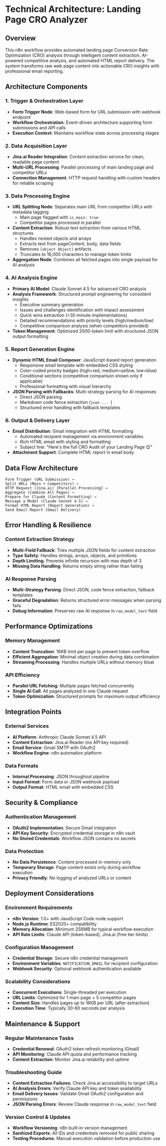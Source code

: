 # Technical Architecture: Landing Page CRO Analyzer

## Overview
This n8n workflow provides automated landing page Conversion Rate Optimization (CRO) analysis through intelligent content extraction, AI-powered competitive analysis, and automated HTML report delivery. The system transforms raw web page content into actionable CRO insights with professional email reporting.

## Architecture Components

### 1. Trigger & Orchestration Layer
- **Form Trigger Node**: Web-based form for URL submission with webhook endpoint
- **Workflow Orchestration**: Event-driven architecture supporting form submissions and API calls
- **Execution Context**: Maintains workflow state across processing stages

### 2. Data Acquisition Layer
- **Jina.ai Reader Integration**: Content extraction service for clean, readable page content
- **Multi-URL Processing**: Parallel processing of main landing page and competitor URLs
- **Connection Management**: HTTP request handling with custom headers for reliable scraping

### 3. Data Processing Engine
- **URL Splitting Node**: Separates main URL from competitor URLs with metadata tagging
  - Main page flagged with `is_main: true`
  - Competitor pages processed in parallel
- **Content Extraction**: Robust text extraction from various HTML structures
  - Handles nested objects and arrays
  - Extracts text from pageContent, body, data fields
  - Removes `[object Object]` artifacts
  - Truncates to 16,000 characters to manage token limits
- **Aggregation Node**: Combines all fetched pages into single payload for AI analysis

### 4. AI Analysis Engine
- **Primary AI Model**: Claude Sonnet 4.5 for advanced CRO analysis
- **Analysis Framework**: Structured prompt engineering for consistent insights
  - Executive summary generation
  - Issues and challenges identification with impact assessment
  - Quick wins extraction (<30 minute implementations)
  - Detailed recommendations with priority levels (high/medium/low)
  - Competitive comparison analysis (when competitors provided)
- **Token Management**: Optimized 2000-token limit with structured JSON output formatting

### 5. Report Generation Engine
- **Dynamic HTML Email Composer**: JavaScript-based report generation
  - Responsive email template with embedded CSS styling
  - Color-coded priority badges (high=red, medium=yellow, low=blue)
  - Conditional sections (competitive comparison shown only if applicable)
  - Professional formatting with visual hierarchy
- **JSON Parsing with Fallbacks**: Multi-strategy parsing for AI responses
  - Direct JSON parsing
  - Markdown code fence extraction (```json ... ```)
  - Structured error handling with fallback templates

### 6. Output & Delivery Layer
- **Email Distribution**: Gmail integration with HTML formatting
  - Automated recipient management via environment variables
  - Rich HTML email with styling and formatting
  - Subject line: "Here's the full CRO Audit of your Landing Page 😊"
- **Attachment Support**: Complete HTML report in email body

## Data Flow Architecture

```
Form Trigger (URL Submission) →
Split URLs (Main + Competitors) →
HTTP Request (Jina.ai) [Parallel Processing] →
Aggregate (Combine All Pages) →
Prepare for Claude (Content Formatting) →
Message a Model (Claude Sonnet 4.5) →
Format HTML Report (Report Generation) →
Send Email Report (Gmail Delivery)
```

## Error Handling & Resilience

### Content Extraction Strategy
- **Multi-Field Fallback**: Tries multiple JSON fields for content extraction
- **Type Safety**: Handles strings, arrays, objects, and primitives
- **Depth Limiting**: Prevents infinite recursion with max depth of 3
- **Missing Data Handling**: Returns empty string rather than failing

### AI Response Parsing
- **Multi-Strategy Parsing**: Direct JSON, code fence extraction, fallback templates
- **Graceful Degradation**: Returns structured error messages when parsing fails
- **Debug Information**: Preserves raw AI response in `raw_model_text` field

## Performance Optimizations

### Memory Management
- **Content Truncation**: 16KB limit per page to prevent token overflow
- **Efficient Aggregation**: Minimal object creation during data combination
- **Streaming Processing**: Handles multiple URLs without memory bloat

### API Efficiency
- **Parallel URL Fetching**: Multiple pages fetched concurrently
- **Single AI Call**: All pages analyzed in one Claude request
- **Token Optimization**: Structured prompts for maximum output efficiency

## Integration Points

### External Services
- **AI Platform**: Anthropic Claude Sonnet 4.5 API
- **Content Extraction**: Jina.ai Reader (no API key required)
- **Email Service**: Gmail SMTP with OAuth2
- **Workflow Engine**: n8n automation platform

### Data Formats
- **Internal Processing**: JSON throughout pipeline
- **Input Format**: Form data or JSON webhook payload
- **Output Format**: HTML email with embedded CSS

## Security & Compliance

### Authentication Management
- **OAuth2 Implementation**: Secure Gmail integration
- **API Key Security**: Encrypted credential storage in n8n vault
- **No Stored Credentials**: Workflow JSON contains no secrets

### Data Protection
- **No Data Persistence**: Content processed in-memory only
- **Temporary Storage**: Page content exists only during workflow execution
- **Privacy Friendly**: No logging of analyzed URLs or content

## Deployment Considerations

### Environment Requirements
- **n8n Version**: 1.0+ with JavaScript Code node support
- **Node.js Runtime**: ES2020+ compatibility
- **Memory Allocation**: Minimum 256MB for typical workflow execution
- **API Rate Limits**: Claude API (token-based), Jina.ai (free tier limits)

### Configuration Management
- **Credential Storage**: Secure n8n credential management
- **Environment Variables**: `NOTIFICATION_EMAIL` for recipient configuration
- **Webhook Security**: Optional webhook authentication available

### Scalability Considerations
- **Concurrent Executions**: Single-threaded per execution
- **URL Limits**: Optimized for 1 main page + 5 competitor pages
- **Content Size**: Handles pages up to 16KB per URL (after extraction)
- **Execution Time**: Typically 30-60 seconds per analysis

## Maintenance & Support

### Regular Maintenance Tasks
- **Credential Renewal**: OAuth2 token refresh monitoring (Gmail)
- **API Monitoring**: Claude API quota and performance tracking
- **Content Extraction**: Monitor Jina.ai reliability and uptime

### Troubleshooting Guide
- **Content Extraction Failures**: Check Jina.ai accessibility to target URLs
- **AI Analysis Errors**: Verify Claude API key and token availability
- **Email Delivery Issues**: Validate Gmail OAuth2 configuration and permissions
- **JSON Parsing Errors**: Review Claude response in `raw_model_text` field

### Version Control & Updates
- **Workflow Versioning**: n8n built-in version management
- **Sanitized Exports**: All IDs and credentials removed for public sharing
- **Testing Procedures**: Manual execution validation before production use